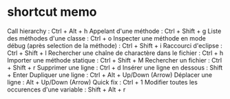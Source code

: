 # shortcut memo

Call hierarchy 							:	Ctrl + Alt + h
Appelant d'une méthode 						:	Ctrl + Shift + g
Liste des méthodes d'une classe 					:	Ctrl + o
Inspecter une méthode en mode débug (après selection de la méthode) :	Ctrl + Shift + i
Raccourci d'eclipse							:	Ctrl + Shift + l
Rechercher une chaîne de charactère dans le fichier			:	Ctrl + h
Importer une méthode statique					:	Ctrl + Shift + M
Rechercher un fichier						:	Ctrl + Shift + r
Supprimer une ligne							:	Ctrl + d
Insérer une ligne en dessous					:	Shift + Enter
Dupliquer une ligne							:	Ctrl + Alt + Up/Down (Arrow)
Déplacer une ligne							:	Alt + Up/Down (Arrow)
Quick fix								:	Ctrl + 1
Modifier toutes les occurences d'une variable			:	Shift + Alt + r
